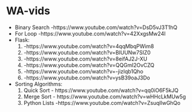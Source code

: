 # WA-vids
<ul>
<li>Binary Search -https://www.youtube.com/watch?v=DsD5vJ3T1hQ</li>
<li>For Loop      -https://www.youtube.com/watch?v=42XxgsMw24I</li>
<li>Flask:<ol> <li>-https://www.youtube.com/watch?v=4qqMbqPWim8</li>
                <li>-https://www.youtube.com/watch?v=BIUUNw7SIZ0</li>
                <li>-https://www.youtube.com/watch?v=8eifAJ2J-XU</li>
                <li>-https://www.youtube.com/watch?v=QQGmI2OvCZQ</li>
                <li>-https://www.youtube.com/watch?v=-jizIqb1Qho</li>
                <li>-https://www.youtube.com/watch?v=ysB39oaJ3Do</li>
          </ol></li>
  
<li>Sorting Algorithms: <ol><li>Quick Sort - https://www.youtube.com/watch?v=qq0iO6F5kJQ</li>
                            <li>Merge Sort - https://www.youtube.com/watch?v=wHHcLkMUw5g</li>
<li>Python Lists   -https://www.youtube.com/watch?v=ZsuqIlwGhQo</li>

</ul>
